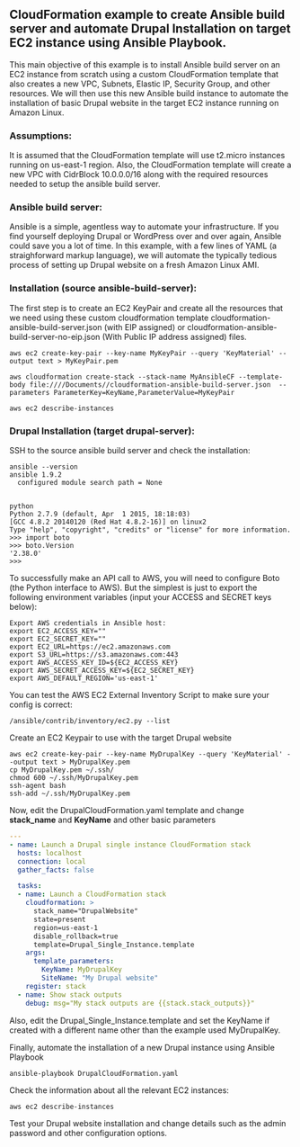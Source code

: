 CloudFormation example to create Ansible build server and automate Drupal Installation on target EC2 instance using Ansible Playbook.
--------
This main objective of this example is to install Ansible build server on an EC2 instance from scratch using a custom CloudFormation template that also creates a new VPC, Subnets, Elastic IP, Security Group, and other resources. We will then use this new Ansible build instance to automate the installation of basic Drupal website in the target EC2 instance running on Amazon Linux. 


### Assumptions:

It is assumed that the CloudFormation template will use t2.micro instances running on us-east-1 region. Also, the CloudFormation template will create a new VPC with CidrBlock 10.0.0.0/16 along with the required resources needed to setup the ansible build server.

### Ansible build server:

Ansible is a simple, agentless way to automate your infrastructure. If you find yourself deploying Drupal or WordPress over and over again, Ansible could save you a lot of time. In this example, with a few lines of YAML (a straighforward markup language), we will automate the typically tedious process of setting up Drupal website on a fresh Amazon Linux AMI.

### Installation (source ansible-build-server):

The first step is to create an EC2 KeyPair and create all the resources that we need using these custom cloudformation template cloudformation-ansible-build-server.json (with EIP assigned) or cloudformation-ansible-build-server-no-eip.json (With Public IP address assigned) files.

```
aws ec2 create-key-pair --key-name MyKeyPair --query 'KeyMaterial' --output text > MyKeyPair.pem

aws cloudformation create-stack --stack-name MyAnsibleCF --template-body file:////Documents//cloudformation-ansible-build-server.json  --parameters ParameterKey=KeyName,ParameterValue=MyKeyPair

aws ec2 describe-instances
```


### Drupal Installation (target drupal-server):

SSH to the source ansible build server and check the installation:

```
ansible --version
ansible 1.9.2
  configured module search path = None


python
Python 2.7.9 (default, Apr  1 2015, 18:18:03) 
[GCC 4.8.2 20140120 (Red Hat 4.8.2-16)] on linux2
Type "help", "copyright", "credits" or "license" for more information.
>>> import boto
>>> boto.Version
'2.38.0'
>>>
```

To successfully make an API call to AWS, you will need to configure Boto (the Python interface to AWS). But the simplest is just to export the following environment variables (input your ACCESS and SECRET keys below):
```
Export AWS credentials in Ansible host:
export EC2_ACCESS_KEY=""
export EC2_SECRET_KEY=""
export EC2_URL=https://ec2.amazonaws.com
export S3_URL=https://s3.amazonaws.com:443
export AWS_ACCESS_KEY_ID=${EC2_ACCESS_KEY}
export AWS_SECRET_ACCESS_KEY=${EC2_SECRET_KEY}
export AWS_DEFAULT_REGION='us-east-1'
```

You can test the AWS EC2 External Inventory Script to make sure your config is correct:

```
/ansible/contrib/inventory/ec2.py --list  
```

Create an EC2 Keypair to use with the target Drupal website

```
aws ec2 create-key-pair --key-name MyDrupalKey --query 'KeyMaterial' --output text > MyDrupalKey.pem
cp MyDrupalKey.pem ~/.ssh/ 
chmod 600 ~/.ssh/MyDrupalKey.pem
ssh-agent bash
ssh-add ~/.ssh/MyDrupalKey.pem
```

Now, edit the DrupalCloudFormation.yaml template and change **stack_name** and **KeyName** and other basic parameters

```yaml
---
- name: Launch a Drupal single instance CloudFormation stack
  hosts: localhost
  connection: local
  gather_facts: false

  tasks:
  - name: Launch a CloudFormation stack
    cloudformation: >
      stack_name="DrupalWebsite"
      state=present
      region=us-east-1
      disable_rollback=true
      template=Drupal_Single_Instance.template
    args:
      template_parameters:
        KeyName: MyDrupalKey
        SiteName: "My Drupal website"
    register: stack
  - name: Show stack outputs
    debug: msg="My stack outputs are {{stack.stack_outputs}}"
``` 

Also, edit the Drupal_Single_Instance.template and set the KeyName if created with a different name other than the example used MyDrupalKey.

Finally, automate the installation of a new Drupal instance using Ansible Playbook

```
ansible-playbook DrupalCloudFormation.yaml
```

Check the information about all the relevant EC2 instances:

```
aws ec2 describe-instances
```

Test your Drupal website installation and change details such as the admin password and other configuration options.
